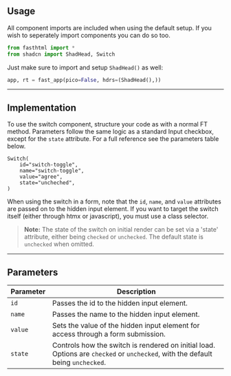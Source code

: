 ## Usage

All component imports are included when using the default setup. If you wish to seperately import components you can do so too. 

```python
from fasthtml import *
from shadcn import ShadHead, Switch
```

Just make sure to import and setup `ShadHead()` as well:

```python
app, rt = fast_app(pico=False, hdrs=(ShadHead(),))
```
---

## Implementation

To use the switch component, structure your code as with a normal FT method. Parameters follow the same logic as a standard Input checkbox, except for the `state` attribute. For a full reference see the parameters table below.

```python+html
Switch(
    id="switch-toggle",
    name="switch-toggle",
    value="agree",
    state="uncheched",
)
```

When using the switch in a form, note that the `id`, `name`, and `value` attributes are passed on to the hidden input element. If you want to target the switch itself (either through htmx or javascript), you must use a class selector.

> **Note:** The state of the switch on initial render can be set via a 'state' attribute, either being `checked` or `unchecked`. The default state is `unchecked` when omitted.

---

## Parameters

| Parameter | Description |
| --- | --- |
| `id` | Passes the id to the hidden input element.
| `name` | Passes the name to the hidden input element.
| `value` | Sets the value of the hidden input element for access through a form submission.
| `state` | Controls how the switch is rendered on initial load. Options are `checked` or `unchecked`, with the default being `unchecked`.
